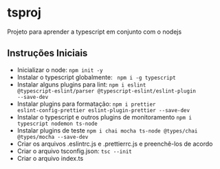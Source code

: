 # tsproj
Projeto para aprender a typescript em conjunto com o nodejs

## Instruções Iniciais
- Inicializar o node:
  <code>npm init -y</code>
- Instalar o typescript globalmente:
  <code> npm i -g typescript </code>
- Instalar alguns plugins para lint:
  <code>npm i eslint @typescript-eslint/parser @typescript-eslint/eslint-plugin --save-dev</code>
- Instalar plugins para formatação:
  <code>npm i prettier eslint-config-prettier eslint-plugin-prettier --save-dev</code>
- Instalar o typescript e outros plugins de monitoramento
  <code>npm i typescript nodemon ts-node</code>
- Instalar plugins de teste
  <code>npm i chai mocha ts-node @types/chai @types/mocha --save-dev</code>
- Criar os arquivos .eslintrc.js e .prettierrc.js e preenchê-los de acordo
- Criar o arquivo tsconfig.json: 
  <code>tsc --init</code>
- Criar o arquivo index.ts
